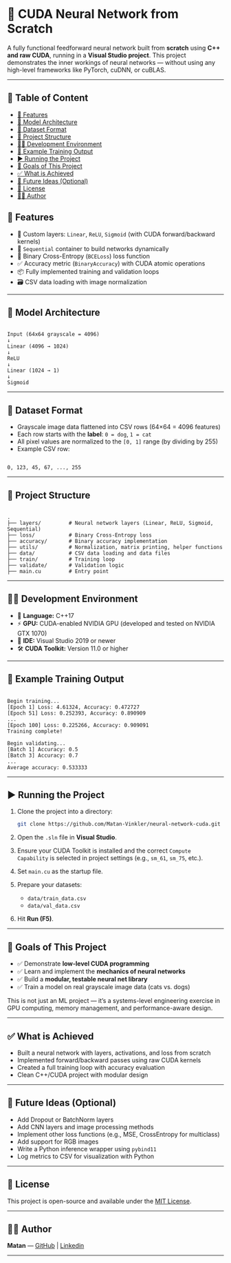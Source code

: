 ﻿# 🧠 CUDA Neural Network from Scratch

A fully functional feedforward neural network built from **scratch** using **C++ and raw CUDA**, running in a **Visual Studio project**. This project demonstrates the inner workings of neural networks — without using any high-level frameworks like PyTorch, cuDNN, or cuBLAS.

---

## 💭 Table of Content
- [🚀 Features](#🚀-features)
- [🧠 Model Architecture](#model-architecture)
- [📸 Dataset Format](#dataset-format)
- [📁 Project Structure](#project-structure)
- [🧑‍💻 Development Environment](#development-environment)
- [🧪 Example Training Output](#example-training-output)
- [▶️ Running the Project](#running-the-project)
- [📌 Goals of This Project](#goals-of-this-project)
- [✅ What is Achieved](#what-is-achieved)
- [🔮 Future Ideas (Optional)](#future-ideas-optional)
- [📄 License](#license)
- [🙋‍♂️ Author](#author)

## 🚀 Features

- 🔢 Custom layers: `Linear`, `ReLU`, `Sigmoid` (with CUDA forward/backward kernels)
- 🧱 `Sequential` container to build networks dynamically
- 🎯 Binary Cross-Entropy (`BCELoss`) loss function
- ✅ Accuracy metric (`BinaryAccuracy`) with CUDA atomic operations
- 📦 Fully implemented training and validation loops
- 🗃️ CSV data loading with image normalization

---

## 🧠 Model Architecture

```

Input (64x64 grayscale = 4096)
↓
Linear (4096 → 1024)
↓
ReLU
↓
Linear (1024 → 1)
↓
Sigmoid

```

---

## 📸 Dataset Format

- Grayscale image data flattened into CSV rows (64×64 = 4096 features)
- Each row starts with the **label**: `0 = dog`, `1 = cat`
- All pixel values are normalized to the `[0, 1]` range (by dividing by 255)
- Example CSV row:
```

0, 123, 45, 67, ..., 255

```

---

## 📁 Project Structure

```

.
├── layers/         # Neural network layers (Linear, ReLU, Sigmoid, Sequential)
├── loss/           # Binary Cross-Entropy loss
├── accuracy/       # Binary accuracy implementation
├── utils/          # Normalization, matrix printing, helper functions
├── data/           # CSV data loading and data files
├── train/          # Training loop
├── validate/       # Validation logic
├── main.cu         # Entry point

```

---

## 🧑‍💻 Development Environment

- 🧠 **Language:** C++17
- ⚡ **GPU:** CUDA-enabled NVIDIA GPU (developed and tested on NVIDIA GTX 1070)
- 🧰 **IDE:** Visual Studio 2019 or newer
- 🛠️ **CUDA Toolkit:** Version 11.0 or higher

---

## 🧪 Example Training Output

```

Begin training...
[Epoch 1] Loss: 4.61324, Accuracy: 0.472727
[Epoch 51] Loss: 0.252393, Accuracy: 0.890909
...
[Epoch 100] Loss: 0.225266, Accuracy: 0.909091
Training complete!

Begin validating...
[Batch 1] Accuracy: 0.5
[Batch 3] Accuracy: 0.7
...
Average accuracy: 0.533333

````

---

## ▶️ Running the Project

1. Clone the project into a directory:
   ```bash
   git clone https://github.com/Matan-Vinkler/neural-network-cuda.git
   ```

2. Open the `.sln` file in **Visual Studio**.

3. Ensure your CUDA Toolkit is installed and the correct `Compute Capability` is selected in project settings (e.g., `sm_61`, `sm_75`, etc.).

4. Set `main.cu` as the startup file.

5. Prepare your datasets:

   * `data/train_data.csv`
   * `data/val_data.csv`

6. Hit **Run (F5)**.

---

## 📌 Goals of This Project

* ✅ Demonstrate **low-level CUDA programming**
* ✅ Learn and implement the **mechanics of neural networks**
* ✅ Build a **modular, testable neural net library**
* ✅ Train a model on real grayscale image data (cats vs. dogs)

This is not just an ML project — it’s a systems-level engineering exercise in GPU computing, memory management, and performance-aware design.

---

## ✅ What is Achieved

* Built a neural network with layers, activations, and loss from scratch
* Implemented forward/backward passes using raw CUDA kernels
* Created a full training loop with accuracy evaluation
* Clean C++/CUDA project with modular design

---

## 🔮 Future Ideas (Optional)

* Add Dropout or BatchNorm layers
* Add CNN layers and image processing methods
* Implement other loss functions (e.g., MSE, CrossEntropy for multiclass)
* Add support for RGB images
* Write a Python inference wrapper using `pybind11`
* Log metrics to CSV for visualization with Python

---

## 📄 License

This project is open-source and available under the [MIT License](LICENSE).

---

## 🙋‍♂️ Author

**Matan** — [GitHub](https://github.com/Matan-Vinkler) | [Linkedin](https://www.linkedin.com/in/matan-vinkler-673120201)

---
